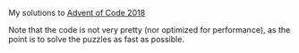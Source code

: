 My solutions to <a href="adventofcode.com/2018">Advent of Code 2018</a>

Note that the code is not very pretty (nor optimized for performance), as the
point is to solve the puzzles as fast as possible.
